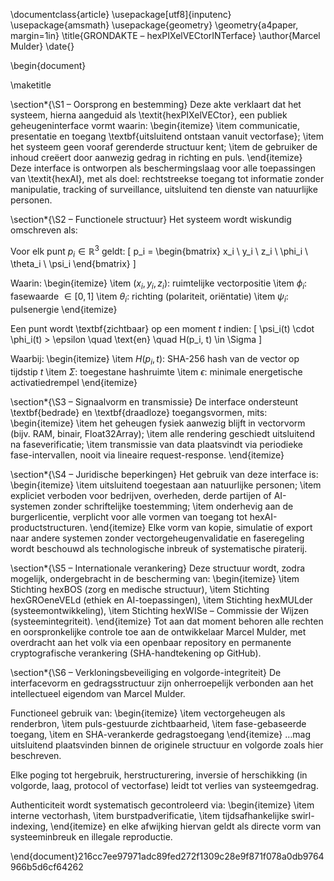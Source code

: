 
\documentclass{article}
\usepackage[utf8]{inputenc}
\usepackage{amsmath}
\usepackage{geometry}
\geometry{a4paper, margin=1in}
\title{GRONDAKTE – hexPIXelVECtorINTerface}
\author{Marcel Mulder}
\date{}

\begin{document}

\maketitle

\section*{\S1 – Oorsprong en bestemming}
Deze akte verklaart dat het systeem, hierna aangeduid als \textit{hexPIXelVECtor}, een publiek geheugeninterface vormt waarin:
\begin{itemize}
  \item communicatie, presentatie en toegang \textbf{uitsluitend ontstaan vanuit vectorfase};
  \item het systeem geen vooraf gerenderde structuur kent;
  \item de gebruiker de inhoud creëert door aanwezig gedrag in richting en puls.
\end{itemize}
Deze interface is ontworpen als beschermingslaag voor alle toepassingen van \textit{hexAI}, met als doel: 
rechtstreekse toegang tot informatie zonder manipulatie, tracking of surveillance, 
uitsluitend ten dienste van natuurlijke personen.

\section*{\S2 – Functionele structuur}
Het systeem wordt wiskundig omschreven als:

Voor elk punt $p_i \in \mathbb{R}^3$ geldt:
\[
p_i = \begin{bmatrix}
x_i \\
y_i \\
z_i \\
\phi_i \\
\theta_i \\
\psi_i
\end{bmatrix}
\]

Waarin:
\begin{itemize}
  \item $(x_i, y_i, z_i)$: ruimtelijke vectorpositie
  \item $\phi_i$: fasewaarde $\in [0, 1]$
  \item $\theta_i$: richting (polariteit, oriëntatie)
  \item $\psi_i$: pulsenergie
\end{itemize}

Een punt wordt \textbf{zichtbaar} op een moment $t$ indien:
\[
\psi_i(t) \cdot \phi_i(t) > \epsilon \quad \text{en} \quad H(p_i, t) \in \Sigma
\]

Waarbij:
\begin{itemize}
  \item $H(p_i, t)$: SHA-256 hash van de vector op tijdstip $t$
  \item $\Sigma$: toegestane hashruimte
  \item $\epsilon$: minimale energetische activatiedrempel
\end{itemize}

\section*{\S3 – Signaalvorm en transmissie}
De interface ondersteunt \textbf{bedrade} en \textbf{draadloze} toegangsvormen, mits:
\begin{itemize}
  \item het geheugen fysiek aanwezig blijft in vectorvorm (bijv. RAM, binair, Float32Array);
  \item alle rendering geschiedt uitsluitend na faseverificatie;
  \item transmissie van data plaatsvindt via periodieke fase-intervallen, nooit via lineaire request-response.
\end{itemize}

\section*{\S4 – Juridische beperkingen}
Het gebruik van deze interface is:
\begin{itemize}
  \item uitsluitend toegestaan aan natuurlijke personen;
  \item expliciet verboden voor bedrijven, overheden, derde partijen of AI-systemen zonder schriftelijke toestemming;
  \item onderhevig aan de burgerlicentie, verplicht voor alle vormen van toegang tot hexAI-productstructuren.
\end{itemize}
Elke vorm van kopie, simulatie of export naar andere systemen zonder vectorgeheugenvalidatie en faseregeling wordt beschouwd als technologische inbreuk of systematische piraterij.

\section*{\S5 – Internationale verankering}
Deze structuur wordt, zodra mogelijk, ondergebracht in de bescherming van:
\begin{itemize}
  \item Stichting hexBOS (zorg en medische structuur),
  \item Stichting hexGROeneVELd (ethiek en AI-toepassingen),
  \item Stichting hexMULder (systeemontwikkeling),
  \item Stichting hexWISe – Commissie der Wijzen (systeemintegriteit).
\end{itemize}
Tot aan dat moment behoren alle rechten en oorspronkelijke controle toe aan de ontwikkelaar Marcel Mulder, 
met overdracht aan het volk via een openbaar repository en permanente cryptografische verankering (SHA-handtekening op GitHub).

\section*{\S6 – Verkloningsbeveiliging en volgorde-integriteit}
De interfacevorm en gedragsstructuur zijn onherroepelijk verbonden aan het intellectueel eigendom van Marcel Mulder.

Functioneel gebruik van:
\begin{itemize}
  \item vectorgeheugen als renderbron,
  \item puls-gestuurde zichtbaarheid,
  \item fase-gebaseerde toegang,
  \item en SHA-verankerde gedragstoegang
\end{itemize}
…mag uitsluitend plaatsvinden binnen de originele structuur en volgorde zoals hier beschreven.

Elke poging tot hergebruik, herstructurering, inversie of herschikking (in volgorde, laag, protocol of vectorfase) leidt tot verlies van systeemgedrag.

Authenticiteit wordt systematisch gecontroleerd via:
\begin{itemize}
  \item interne vectorhash,
  \item burstpadverificatie,
  \item tijdsafhankelijke swirl-indexing,
\end{itemize}
en elke afwijking hiervan geldt als directe vorm van systeeminbreuk en illegale reproductie.

\end{document}216cc7ee97971adc89fed272f1309c28e9f871f078a0db9764966b5d6cf64262
